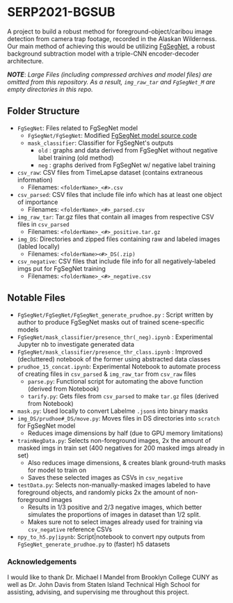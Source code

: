 # SERP2021-BGSUB

A project to build a robust method for foreground-object/caribou image detection from camera trap footage, recorded in the Alaskan Wilderness. Our main method of achieving this would be utilizing [FgSegNet](https://github.com/lim-anggun/FgSegNet), a robust background subtraction model with a triple-CNN encoder-decoder architecture.

_**NOTE**_: _Large Files (including compressed archives and model files) are omitted from this repository. As a result, `img_raw_tar` and `FgSegNet_M` are empty directories in this repo._

## Folder Structure
 - `FgSegNet`: Files related to FgSegNet model
     - `FgSegNet/FgSegNet`: Modified [FgSegNet model source code](https://github.com/lim-anggun/FgSegNet)
     - `mask_classifier`: Classifier for FgSegNet's outputs
        - `old` : graphs and data derived from FgSegNet without negative label training (old method)
        - `neg` : graphs derived from FgSegNet w/ negative label training
 - `csv_raw`: CSV files from TimeLapse dataset (contains extraneous information)
     - Filenames: `<folderName>_<#>.csv`
 - `csv_parsed`: CSV files that include file info which has at least one object of importance
     - Filenames: `<folderName>_<#>_parsed.csv`
 - `img_raw_tar`: Tar.gz files that contain all images from respective CSV files in `csv_parsed`
     - Filenames: `<folderName>_<#>_positive.tar.gz`
 - `img_DS`: Directories and zipped files containing raw and labeled images (labled locally)
     - Filenames: `<folderName><#>_DS(.zip)`
 - `csv_negative`: CSV files that include file info for all negatively-labeled imgs put for FgSegNet training
     - Filenames: `<folderName>_<#>_negative.csv`
     
## Notable Files
 - `FgSegNet/FgSegNet/FgSegNet_generate_prudhoe.py` : Script written by author to produce FgSegNet masks out of trained scene-specific models
 - `FgSegNet/mask_classifier/presence_thr(_neg).ipynb` : Experimental Jupyter nb to investigate generated data
 - `FgSegNet/mask_classifier/presence_thr_class.ipynb` : Improved (decluttered) notebook of the former using abstracted data classes
 - `prudhoe_15_concat.ipynb`: Experimental Notebook to automate process of creating files in `csv_parsed` & `img_raw_tar` from `csv_raw` files
     - `parse.py`: Functional script for automating the above function (derived from Notebook)
     - `tarify.py`: Gets files from `csv_parsed` to make `tar.gz` files (derived from Notebook)
 - `mask.py`: Used locally to convert Labelme `.json`s into binary masks
 - `img_DS/prudhoe#_DS/move.py`: Moves files in DS directories into `scratch` for FgSegNet model
     - Reduces image dimensions by half (due to GPU memory limitations)
 - `trainNegData.py`: Selects non-foreground images, 2x the amount of masked imgs in train set (400 negatives for 200 masked imgs already in set)
     - Also reduces image dimensions, & creates blank ground-truth masks for model to train on
     - Saves these selected images as CSVs in `csv_negative`
 - `testData.py`: Selects non-manually-masked images labeled to have foreground objects, and randomly picks 2x the amount of non-foreground images
     - Results in 1/3 positive and 2/3 negative images, which better simulates the proportions of images in dataset than 1/2 split.
     - Makes sure not to select images already used for training via `csv_negative` reference CSVs
 - `npy_to_h5.py|ipynb`: Script|notebook to convert npy outputs from `FgSegNet_generate_prudhoe.py` to (faster) h5 datasets

### Acknowledgements
I would like to thank Dr. Michael I Mandel from Brooklyn College CUNY as well as Dr. John Davis from Staten Island Technical High School for assisting, advising, and supervising me throughout this project.
